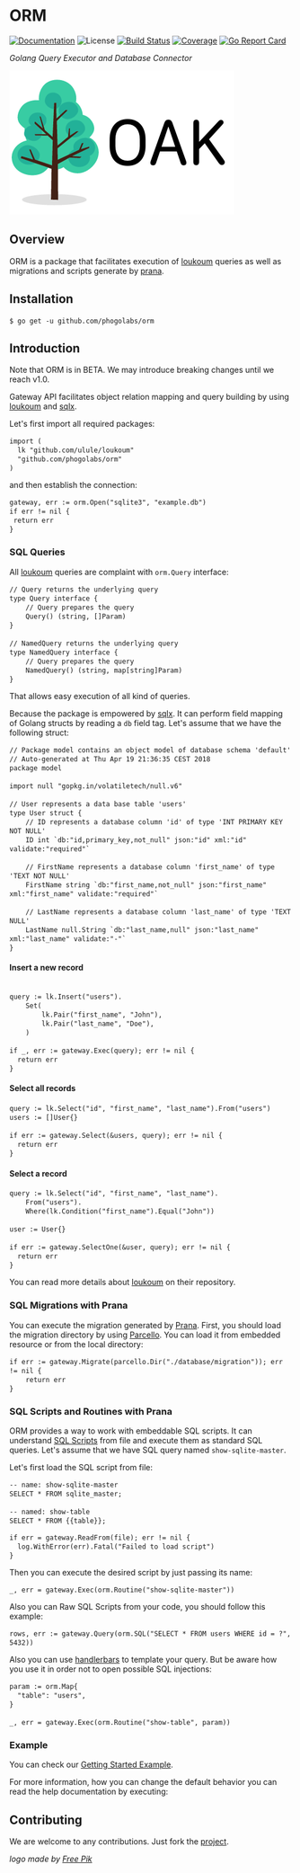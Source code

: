 # ORM

[![Documentation][godoc-img]][godoc-url]
![License][license-img]
[![Build Status][travis-img]][travis-url]
[![Coverage][codecov-img]][codecov-url]
[![Go Report Card][report-img]][report-url]

*Golang Query Executor and Database Connector*

[![ORM][orm-img]][orm-url]

## Overview

ORM is a package that facilitates execution of [loukoum][loukoum-url] queries
as well as migrations and scripts generate by [prana][prana-url].

## Installation

```console
$ go get -u github.com/phogolabs/orm
```

## Introduction

Note that ORM is in BETA. We may introduce breaking changes until we reach
v1.0.

Gateway API facilitates object relation mapping and query building by using
[loukoum](loukoum-url) and [sqlx][sqlx-url].

Let's first import all required packages:

```golang
import (
  lk "github.com/ulule/loukoum"
  "github.com/phogolabs/orm"
)
```

and then establish the connection:

```golang
gateway, err := orm.Open("sqlite3", "example.db")
if err != nil {
 return err
}
```

### SQL Queries

All [loukoum][loukoum-url] queries are complaint with `orm.Query` interface:

```golang
// Query returns the underlying query
type Query interface {
	// Query prepares the query
	Query() (string, []Param)
}

// NamedQuery returns the underlying query
type NamedQuery interface {
	// Query prepares the query
	NamedQuery() (string, map[string]Param)
}
```

That allows easy execution of all kind of queries.

Because the package is empowered by [sqlx][sqlx-url]. It can perform field
mapping of Golang structs by reading a `db` field tag. Let's assume that we
have the following struct:

```golang
// Package model contains an object model of database schema 'default'
// Auto-generated at Thu Apr 19 21:36:35 CEST 2018
package model

import null "gopkg.in/volatiletech/null.v6"

// User represents a data base table 'users'
type User struct {
	// ID represents a database column 'id' of type 'INT PRIMARY KEY NOT NULL'
	ID int `db:"id,primary_key,not_null" json:"id" xml:"id" validate:"required"`

	// FirstName represents a database column 'first_name' of type 'TEXT NOT NULL'
	FirstName string `db:"first_name,not_null" json:"first_name" xml:"first_name" validate:"required"`

	// LastName represents a database column 'last_name' of type 'TEXT NULL'
	LastName null.String `db:"last_name,null" json:"last_name" xml:"last_name" validate:"-"`
}
```

#### Insert a new record

```golang

query := lk.Insert("users").
	Set(
		lk.Pair("first_name", "John"),
		lk.Pair("last_name", "Doe"),
	)

if _, err := gateway.Exec(query); err != nil {
  return err
}
```

#### Select all records

```golang
query := lk.Select("id", "first_name", "last_name").From("users")
users := []User{}

if err := gateway.Select(&users, query); err != nil {
  return err
}
```

#### Select a record

```golang
query := lk.Select("id", "first_name", "last_name").
	From("users").
	Where(lk.Condition("first_name").Equal("John"))

user := User{}

if err := gateway.SelectOne(&user, query); err != nil {
  return err
}
```

You can read more details about [loukoum][loukoum-url] on their repository.

### SQL Migrations with Prana

You can execute the migration generated by [Prana][prana-url]. First, you
should load the migration directory by using [Parcello][parcello-url]. You can
load it from embedded resource or from the local directory:

```golang
if err := gateway.Migrate(parcello.Dir("./database/migration")); err != nil {
	return err
}
```

### SQL Scripts and Routines with Prana

ORM provides a way to work with embeddable SQL scripts. It can understand
[SQL Scripts](https://github.com/phogolabs/prana#sql-scripts-and-commands) from
file and execute them as standard SQL queries. Let's assume that we have SQL
query named `show-sqlite-master`.

Let's first load the SQL script from file:

```
-- name: show-sqlite-master
SELECT * FROM sqlite_master;

-- named: show-table
SELECT * FROM {{table}};
```

```golang
if err = gateway.ReadFrom(file); err != nil {
  log.WithError(err).Fatal("Failed to load script")
}
```

Then you can execute the desired script by just passing its name:

```golang
_, err = gateway.Exec(orm.Routine("show-sqlite-master"))
```

Also you can Raw SQL Scripts from your code, you should follow this
example:

```golang
rows, err := gateway.Query(orm.SQL("SELECT * FROM users WHERE id = ?", 5432))
```

Also you can use [handlerbars](https://handlebarsjs.com) to template your
query. But be aware how you use it in order not to open possible SQL
injections:

```golang
param := orm.Map{
  "table": "users",
}

_, err = gateway.Exec(orm.Routine("show-table", param))
```

### Example

You can check our [Getting Started Example](/example).

For more information, how you can change the default behavior you can read the
help documentation by executing:

## Contributing

We are welcome to any contributions. Just fork the
[project](https://github.com/phogolabs/orm).

*logo made by [Free Pik][logo-author-url]*

[report-img]: https://goreportcard.com/badge/github.com/phogolabs/orm
[report-url]: https://goreportcard.com/report/github.com/phogolabs/orm
[logo-author-url]: https://www.freepik.com/free-photos-vectors/tree
[logo-license]: http://creativecommons.org/licenses/by/3.0/
[orm-url]: https://github.com/phogolabs/orm
[orm-img]: doc/img/logo.png
[codecov-url]: https://codecov.io/gh/phogolabs/orm
[codecov-img]: https://codecov.io/gh/phogolabs/orm/branch/master/graph/badge.svg
[travis-img]: https://travis-ci.org/phogolabs/orm.svg?branch=master
[travis-url]: https://travis-ci.org/phogolabs/orm
[orm-url]: https://github.com/phogolabs/orm
[godoc-url]: https://godoc.org/github.com/phogolabs/orm
[godoc-img]: https://godoc.org/github.com/phogolabs/orm?status.svg
[license-img]: https://img.shields.io/badge/license-MIT-blue.svg
[software-license-url]: LICENSE
[loukoum-url]: https://github.com/ulule/loukoum
[parcello-url]: https://github.com/phogolabs/parcello
[prana-url]: https://github.com/phogolabs/prana
[sqlx-url]: https://github.com/jmoiron/sqlx
